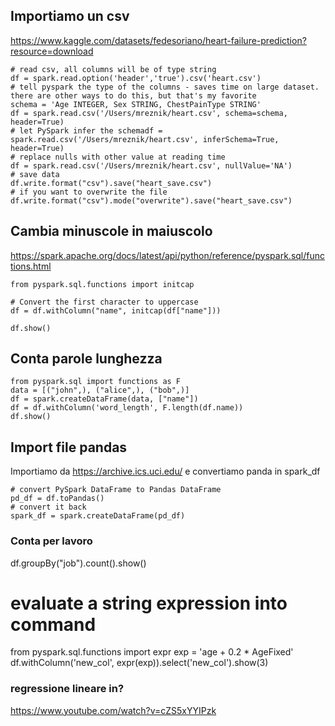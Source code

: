 ## Importiamo un csv
https://www.kaggle.com/datasets/fedesoriano/heart-failure-prediction?resource=download
```
# read csv, all columns will be of type string
df = spark.read.option('header','true').csv('heart.csv')
# tell pyspark the type of the columns - saves time on large dataset. there are other ways to do this, but that's my favorite
schema = 'Age INTEGER, Sex STRING, ChestPainType STRING'
df = spark.read.csv('/Users/mreznik/heart.csv', schema=schema, header=True)
# let PySpark infer the schemadf = spark.read.csv('/Users/mreznik/heart.csv', inferSchema=True, header=True)
# replace nulls with other value at reading time
df = spark.read.csv('/Users/mreznik/heart.csv', nullValue='NA')
# save data
df.write.format("csv").save("heart_save.csv")
# if you want to overwrite the file
df.write.format("csv").mode("overwrite").save("heart_save.csv")
```

## Cambia minuscole in maiuscolo

https://spark.apache.org/docs/latest/api/python/reference/pyspark.sql/functions.html
```
from pyspark.sql.functions import initcap

# Convert the first character to uppercase
df = df.withColumn("name", initcap(df["name"]))

df.show()
```

## Conta parole lunghezza


```
from pyspark.sql import functions as F
data = [("john",), ("alice",), ("bob",)]
df = spark.createDataFrame(data, ["name"])
df = df.withColumn('word_length', F.length(df.name))
df.show()
```

## Import file pandas

Importiamo da https://archive.ics.uci.edu/
e convertiamo panda in spark_df

```
# convert PySpark DataFrame to Pandas DataFrame
pd_df = df.toPandas()
# convert it back
spark_df = spark.createDataFrame(pd_df)
```


### Conta per lavoro

df.groupBy("job").count().show()



# evaluate a string expression into command
from pyspark.sql.functions import expr
exp = 'age + 0.2 * AgeFixed'
df.withColumn('new_col', expr(exp)).select('new_col').show(3)


### regressione lineare in?
https://www.youtube.com/watch?v=cZS5xYYIPzk